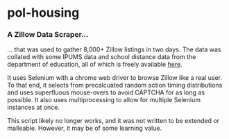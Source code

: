 # pol-housing

### A Zillow Data Scraper...
<p>... that was used to gather 8,000+ Zillow listings in two days. The data was collated with some IPUMS data and school distance data from the department of education, all of which is freely available <a href="https://drive.google.com/drive/folders/1Rl5qRtpXdoL3UPHq1YbVJX0fisJj8dwo?usp=sharing">here</a>.</p>
<p>It uses Selenium with a chrome web driver to browse Zillow like a real user. To that end, it selects from precalcuated random action timing distributions and uses superfluous mouse-overs to avoid CAPTCHA for as long as possible. It also uses multiprocessing to allow for multiple Selenium instances at once.</p>
<p>This script likely no longer works, and it was not written to be extended or malleable. However, it may be of some learning value.</p>
